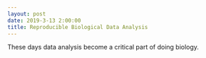 ```yaml
---
layout: post
date: 2019-3-13 2:00:00
title: Reproducible Biological Data Analysis
---
```


These days data analysis become a critical part of doing biology. 
